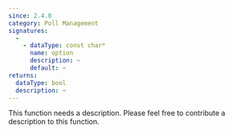 ```yaml
---
since: 2.4.0
category: Poll Management
signatures:
  -
    - dataType: const char*
      name: option
      description: ~
      default: ~
returns:
  dataType: bool
  description: ~
---
```


This function needs a description. Please feel free to contribute a description to this function.
